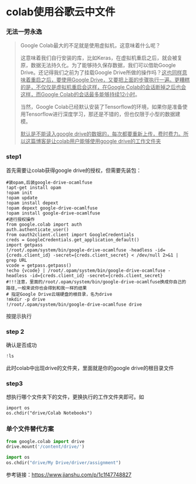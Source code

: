 # colab使用谷歌云中文件

### 无法一劳永逸

> Google Colab最大的不足就是使用虚拟机，这意味着什么呢？
>
> 这意味着我们自行安装的库，比如Keras，在虚拟机重启之后，就会被复原，数据无法持久化。为了能够持久保存数据，我们可以借助Google Drive。还记得我们之前为了挂载Google Drive所做的操作吗？<u>这也同样意味着重启之后，要使用Google Drive，又要把上面的步骤执行一遍。更糟糕的是，不仅仅是虚拟机重启会这样，在Google Colab的会话断掉之后也会这样，而Google Colab的会话最多能够持续12小时</u>。
>
> 当然，Google Colab已经默认安装了Tensorflow的环境，如果你是准备使用Tensorflow进行深度学习，那还是不错的，但也仅限于小型的数据建模。
>
> <u>默认是不能读入google drive的数据的，每次都要重新上传，费时费力。所以这篇博客是让colab用户能够使用google drive的工作文件夹</u>

### step1

首先需要让colab获得google drive的授权，但需要先装包：

```
#装opam,后装google-drive-ocamlfuse
!apt-get install opam
!opam init
!opam update
!opam install depext
!opam depext google-drive-ocamlfuse
!opam install google-drive-ocamlfuse
#进行授权操作
from google.colab import auth
auth.authenticate_user()
from oauth2client.client import GoogleCredentials
creds = GoogleCredentials.get_application_default()
import getpass
!/root/.opam/system/bin/google-drive-ocamlfuse -headless -id={creds.client_id} -secret={creds.client_secret} < /dev/null 2>&1 | grep URL
vcode = getpass.getpass()
!echo {vcode} | /root/.opam/system/bin/google-drive-ocamlfuse -headless -id={creds.client_id} -secret={creds.client_secret}
#!!!注意，里面的/root/.opam/system/bin/google-drive-ocamlfuse换成你自己的路径,一般来说你也会得到和我一样的结果
# 指定Google Drive云端硬盘的根目录，名为drive
!mkdir -p drive
!/root/.opam/system/bin/google-drive-ocamlfuse drive

```

按提示执行

### step 2

确认是否成功

```python
!ls 
```

此时colab中出现drive的文件夹，里面就是你的google drive的根目录文件

### step3

想执行哪个文件夹下的文件，更换执行的工作文件夹即可。如

```
import os
os.chdir("drive/Colab Notebooks") 
```

### 单个文件替代方案

```python
from google.colab import drive
drive.mount('/content/drive/')

import os
os.chdir("drive/My Drive/driver/assignment") 
```

参考链接：https://www.jianshu.com/p/1c1f47748827
